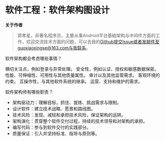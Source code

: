 # 软件工程：软件架构图设计

**关于作者**

>郭孝星，非著名程序员，主要从事Android平台基础架构与中间件方面的工作，欢迎交流技术方面的问题，可以去我的[Github](https://github.com/guoxiaoxing)提交Issue或者发邮件至guoxiaoxingse@163.com与我联系。


软件架构都会考虑哪些事情？

横切关注点，例如登录与异常处理。
安全性，例如认证、授权和敏感数据保密。
性能、可伸缩性、可用性与其他质量属性。
审计以及其他监管需求。
客观环境的约束。
互操作性，与其他软件系统的继承。
运营、支持和维护的需求。


软件架构师有哪些职责？

- 架构驱动力：理解目标，抓住、提炼、挑战需求与限制。
- 设计软件：建立技术战略、愿景和路线图。
- 技术风险：发现、减轻和承担技术风险，保证架构的运转。
- 架构演化：贯穿整个软件交付过程，持续的技术领导和对架构的承担。
- 编写代码：参与到软件交付的实践部分。
- 质量保证：引入并坚持标准、指导与原则等。